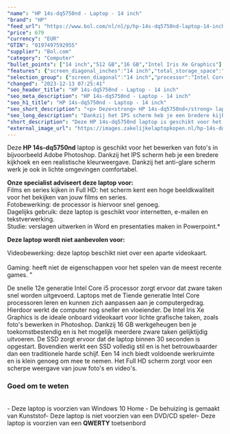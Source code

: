 ```yaml
---
"name": "HP 14s-dq5750nd - Laptop - 14 inch"
"brand": "HP"
"feed_url": "https://www.bol.com/nl/nl/p/hp-14s-dq5750nd-laptop-14-inch/9300000148505379"
"price": 679
"currency": "EUR"
"GTIN": "0197497592955"
"supplier": "Bol.com"
"category": "Computer"
"bullet_points": ["14 inch","512 GB","16 GB","Intel Iris Xe Graphics"]
"features": {"screen_diagonal_inches":"14 inch","total_storage_space":"512 GB","memory_size":"16 GB","graphics_card":"Intel Iris Xe Graphics"}
"selection_group": {"screen_diagonal":"14 inch","processor":"Intel Core i5","changed_price_past_3_days":false,"product_family":"HP 14s"}
"changed": "2023-12-13 07:25:41"
"seo_header_title": "HP 14s-dq5750nd - Laptop - 14 inch"
"seo_meta_description": "HP 14s-dq5750nd - Laptop - 14 inch"
"seo_h1_title": "HP 14s-dq5750nd - Laptop - 14 inch"
"seo_short_description": "<p> Deze<strong> HP 14s-dq5750nd</strong> laptop is geschikt voor het bewerken van foto's in bijvoorbeeld Adobe Photoshop."
"seo_long_description": "Dankzij het IPS scherm heb je een bredere kijkhoek en een realistische kleurweergave. Dankzij het anti-glare scherm werk je ook in lichte omgevingen comfortabel. </p> <p> <strong>Onze specialist adviseert deze laptop voor:</strong><br />Films en series kijken in Full HD: het scherm kent een hoge beeldkwaliteit voor het bekijken van jouw films en series. <br />Fotobewerking: de processor is hiervoor snel genoeg. <br />Dagelijks gebruik: deze laptop is geschikt voor internetten, e-mailen en tekstverwerking. <br />Studie: verslagen uitwerken in Word en presentaties maken in Powerpoint. * </p> <p> <strong>Deze laptop wordt niet aanbevolen voor:</strong> </p> <p> Videobewerking: deze laptop beschikt niet over een aparte videokaart. <br /><br />Gaming: heeft niet de eigenschappen voor het spelen van de meest recente games. \" </p> <p> De snelle 12e generatie Intel Core i5 processor zorgt ervoor dat zware taken snel worden uitgevoerd. Laptops met de Tiende generatie Intel Core processoren leren en kunnen zich aanpassen aan je computergedrag. Hierdoor werkt de computer nog sneller en vloeiender. De Intel Iris Xe Graphics is de ideale onboard videokaart voor lichte grafische taken, zoals foto's bewerken in Photoshop. Dankzij 16 GB werkgeheugen ben je toekomstbestendig en is het mogelijk meerdere zware taken gelijktijdig uitvoeren. De SSD zorgt ervoor dat de laptop binnen 30 seconden is opgestart. Bovendien werkt een SSD volledig stil en is het betrouwbaarder dan een traditionele harde schijf. Een 14 inch biedt voldoende werkruimte en is klein genoeg om mee te nemen. Het Full HD scherm zorgt voor een scherpe weergave van jouw foto's en video's. </p> <p>  </p> <h3>Goed om te weten</h3> <p> <br />- Deze laptop is voorzien van Windows 10 Home - De behuizing is gemaakt van Kunststof- Deze laptop is niet voorzien van een DVD/CD speler- Deze laptop is voorzien van een <strong>QWERTY</strong> toetsenbord </p> <p>  </p>"
"short_description": "Deze HP 14s-dq5750nd laptop is geschikt voor het bewerken van foto's in bijvoorbeeld Adobe Photoshop. Dankzij het IPS scherm heb je een bredere kijkhoek en een realistische kleurweergave. Dankzij het anti-glare scherm werk je ook in lichte omgevingen comfortabel. Onze specialist adviseert deze laptop voor: Films en series kijken in Full HD: het scherm kent een hoge beeldkwaliteit voor het bekijken van jouw films en series. Fotobewerking: de processor is hiervoor snel genoeg. Dagelijks gebruik: deze laptop is geschikt voor internetten, e-mailen en tekstverwerking. Studie: verslagen uitwerken in Word en presentaties maken in Powerpoint.* Deze laptop wordt niet aanbevolen voor: Videobewerking: deze laptop beschikt niet over een aparte videokaart. Gaming: heeft niet de eigenschappen voor het spelen van de meest recente games. \" De snelle 12e generatie Intel Core i5 processor zorgt ervoor dat zware taken snel worden uitgevoerd. Laptops met de Tiende generatie Intel Core processoren leren en kunnen zich aanpassen aan je computergedrag. Hierdoor werkt de computer nog sneller en vloeiender. De Intel Iris Xe Graphics is de ideale onboard videokaart voor lichte grafische taken, zoals foto's bewerken in Photoshop. Dankzij 16 GB werkgeheugen ben je toekomstbestendig en is het mogelijk meerdere zware taken gelijktijdig uitvoeren. De SSD zorgt ervoor dat de laptop binnen 30 seconden is opgestart. Bovendien werkt een SSD volledig stil en is het betrouwbaarder dan een traditionele harde schijf. Een 14 inch biedt voldoende werkruimte en is klein genoeg om mee te nemen. Het Full HD scherm zorgt voor een scherpe weergave van jouw foto's en video's. Goed om te weten - Deze laptop is voorzien van Windows 10 Home - De behuizing is gemaakt van Kunststof- Deze laptop is niet voorzien van een DVD/CD speler- Deze laptop is voorzien van een QWERTY toetsenbord"
"external_image_url": "https://images.zakelijkelaptopkopen.nl/hp-14s-dq5750nd-laptop-14-inch.webp"
---
```


<p> Deze<strong> HP 14s-dq5750nd</strong> laptop is geschikt voor het bewerken van foto's in bijvoorbeeld Adobe Photoshop. Dankzij het IPS scherm heb je een bredere kijkhoek en een realistische kleurweergave. Dankzij het anti-glare scherm werk je ook in lichte omgevingen comfortabel. </p> <p> <strong>Onze specialist adviseert deze laptop voor:</strong><br />Films en series kijken in Full HD: het scherm kent een hoge beeldkwaliteit voor het bekijken van jouw films en series.<br />Fotobewerking: de processor is hiervoor snel genoeg. <br />Dagelijks gebruik: deze laptop is geschikt voor internetten, e-mailen en tekstverwerking. <br />Studie: verslagen uitwerken in Word en presentaties maken in Powerpoint.* </p> <p> <strong>Deze laptop wordt niet aanbevolen voor:</strong> </p> <p> Videobewerking: deze laptop beschikt niet over een aparte videokaart. <br /><br />Gaming: heeft niet de eigenschappen voor het spelen van de meest recente games. " </p> <p> De snelle 12e generatie Intel Core i5 processor zorgt ervoor dat zware taken snel worden uitgevoerd. Laptops met de Tiende generatie Intel Core processoren leren en kunnen zich aanpassen aan je computergedrag. Hierdoor werkt de computer nog sneller en vloeiender. De Intel Iris Xe Graphics is de ideale onboard videokaart voor lichte grafische taken, zoals foto's bewerken in Photoshop. Dankzij 16 GB werkgeheugen ben je toekomstbestendig en is het mogelijk meerdere zware taken gelijktijdig uitvoeren. De SSD zorgt ervoor dat de laptop binnen 30 seconden is opgestart. Bovendien werkt een SSD volledig stil en is het betrouwbaarder dan een traditionele harde schijf. Een 14 inch biedt voldoende werkruimte en is klein genoeg om mee te nemen. Het Full HD scherm zorgt voor een scherpe weergave van jouw foto's en video's. </p> <p>   </p> <h3>Goed om te weten</h3> <p> <br />- Deze laptop is voorzien van Windows 10 Home - De behuizing is gemaakt van Kunststof- Deze laptop is niet voorzien van een DVD/CD speler- Deze laptop is voorzien van een <strong>QWERTY</strong> toetsenbord </p> <p>   </p>